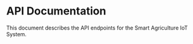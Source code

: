 # API Documentation

This document describes the API endpoints for the Smart Agriculture IoT System.
